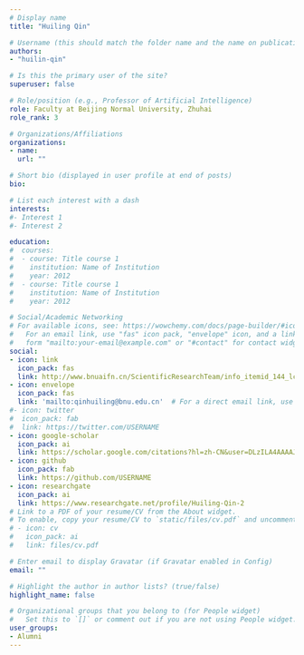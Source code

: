 ```yaml
---
# Display name
title: "Huiling Qin"

# Username (this should match the folder name and the name on publications)
authors:
- "huilin-qin"

# Is this the primary user of the site?
superuser: false

# Role/position (e.g., Professor of Artificial Intelligence)
role: Faculty at Beijing Normal University, Zhuhai
role_rank: 3

# Organizations/Affiliations
organizations:
- name: 
  url: ""

# Short bio (displayed in user profile at end of posts)
bio: 

# List each interest with a dash
interests:
#- Interest 1
#- Interest 2

education:
#  courses:
#  - course: Title course 1
#    institution: Name of Institution
#    year: 2012
#  - course: Title course 1
#    institution: Name of Institution
#    year: 2012

# Social/Academic Networking
# For available icons, see: https://wowchemy.com/docs/page-builder/#icons
#   For an email link, use "fas" icon pack, "envelope" icon, and a link in the
#   form "mailto:your-email@example.com" or "#contact" for contact widget.
social:
- icon: link
  icon_pack: fas
  link: http://www.bnuaifn.cn/ScientificResearchTeam/info_itemid_144_lcid_6.html
- icon: envelope
  icon_pack: fas
  link: 'mailto:qinhuiling@bnu.edu.cn'  # For a direct email link, use "mailto:test@example.org".
#- icon: twitter
#  icon_pack: fab
#  link: https://twitter.com/USERNAME
- icon: google-scholar
  icon_pack: ai
  link: https://scholar.google.com/citations?hl=zh-CN&user=DLzILA4AAAAJ
- icon: github
  icon_pack: fab
  link: https://github.com/USERNAME
- icon: researchgate
  icon_pack: ai
  link: https://www.researchgate.net/profile/Huiling-Qin-2
# Link to a PDF of your resume/CV from the About widget.
# To enable, copy your resume/CV to `static/files/cv.pdf` and uncomment the lines below.
# - icon: cv
#   icon_pack: ai
#   link: files/cv.pdf

# Enter email to display Gravatar (if Gravatar enabled in Config)
email: ""

# Highlight the author in author lists? (true/false)
highlight_name: false

# Organizational groups that you belong to (for People widget)
#   Set this to `[]` or comment out if you are not using People widget.
user_groups:
- Alumni
---
```

